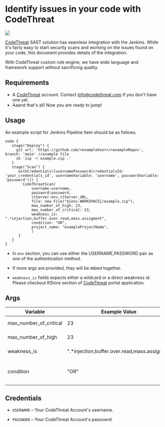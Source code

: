 # Identify issues in your code with CodeThreat

<img src="https://codethreat.com/images/Codethreat-Logo-kucuk-logo-p-500.png">

[CodeThreat](https://codethreat.com) SAST solution has seamless integration with the Jenkins. While it's fairly easy to start security scans and working on the issues found on your code, this document provides details of the integration. 

With CodeThreat custom rule engine, we have wide language and framework support without sacrificing quality.

## Requirements

* A [CodeThreat](https://codethreat.com) account. Contact info@codethreat.com if you don't have one yet.
* Aaand that's all! Now you are ready to jump!

## Usage

An example script for Jenkins Pipeline Item should be as follows.

```script
node {
   stage("Deploy") {
     git url: 'https://github.com/<exampleUser>/<exampleRepo>', branch: 'main' //example file
     sh 'zip -r example.zip .'
   }
   stage("Scan") {
      withCredentials([usernamePassword(credentialsId: 'your_credentials_id', usernameVariable: 'username', passwordVariable: 'password')]) {
        CodeThreatScan(
            username:username, 
            password:password, 
            ctServer:env.ctServer_URL, 
            file: new File("${env.WORKSPACE}/example.zip"), 
            max_number_of_high: 23,
            max_number_of_critical: 23,
            weakness_is: ".*injection,buffer.over.read,mass.assigment", 
            condition: "OR",
            project_name: "exampleProjectName",
            )
      }
   }
}

```

* In `env` section, you can use either the USERNAME,PASSWORD pair as one of the authentication method.

* If more args are provided, they will be `AND`ed together.

* `weakness_is` fields expects either a wildcard or a direct weakness id. Please checkout KStore section of  [CodeThreat](https://codethreat.com) portal application.

## Args

| Variable  | Example Value &nbsp;| Description &nbsp; | Type | Required | Default |
| ------------- | ------------- | ------------- |------------- | ------------- | ------------- |
| max_number_of_critical | 23 | Failed condition for maximum critical number of found issues | Number | No | N/A
| max_number_of_high | 23 | Failed condition for maximum high number of found issues | Number | No | N/A
| weakness_is | ".*injection,buffer.over.read,mass.assigment" | Failed condition for found issues weakness id's. | String | No | N/A
| condition | "OR" | It checks failed arguments(max_number_of_critical, max_number_of_high)  using with "and" or "or". | String | No | AND


## Credentials


- `USERNAME` –  Your CodeThreat Account's username.

- `PASSWORD` – Your CodeThreat Account's passowrd.



